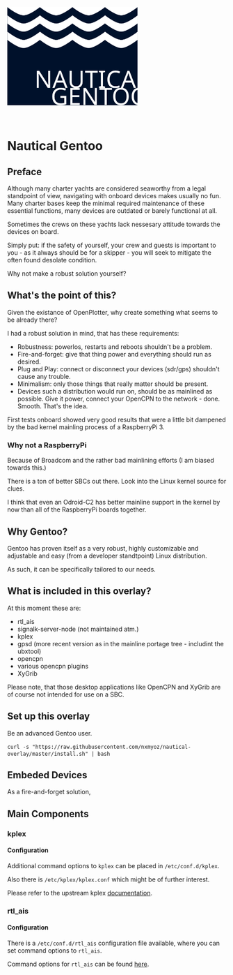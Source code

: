 <div align="left">
	<img width="300" height="225" src="artwork/nautical-gentoo.svg" alt="Nautical Gentoo">
	<br>
	<br>
	<br>
</div>


# Nautical Gentoo


## Preface

Although many charter yachts are considered seaworthy from a legal standpoint of view, navigating with onboard devices makes usually no fun.
Many charter bases keep the minimal required maintenance of these essential functions, many devices are outdated or barely functional at all.

Sometimes the crews on these yachts lack nessesary attitude towards the devices on board.

Simply put: if the safety of yourself, your crew and guests is important to you - as it always should be for a skipper - you will seek to mitigate the often found desolate condition.

Why not make a robust solution yourself?

## What's the point of this?
Given the existance of OpenPlotter, why create something what seems to be already there?

I had a robust solution in mind, that has these requirements:
* Robustness: powerlos, restarts and reboots shouldn't be a problem.
* Fire-and-forget: give that thing power and everything should run as desired.
* Plug and Play: connect or disconnect your devices (sdr/gps) shouldn't cause any trouble.
* Minimalism: only those things that really matter should be present.
* Devices such a distribution would run on, should be as mainlined as possible.
Give it power, connect your OpenCPN to the network - done. Smooth. That's the idea.

First tests onboard showed very good results that were a little bit dampened by the bad kernel mainling process of a RaspberryPi 3.

### Why not a RaspberryPi
Because of Broadcom and the rather bad mainlining efforts (I am biased towards this.)

There is a ton of better SBCs out there. Look into the Linux kernel source for clues.

I think that even an Odroid-C2 has better mainline support in the kernel by now than all of the RaspberryPi boards together.

## Why Gentoo?

Gentoo has proven itself as a very robust, highly customizable and adjustable and easy (from a developer standtpoint) Linux distribution.

As such, it can be specifically tailored to our needs.

## What is included in this overlay?

At this moment these are:
* rtl_ais
* signalk-server-node (not maintained atm.)
* kplex
* gpsd (more recent version as in the mainline portage tree - includint the ubxtool)
* opencpn
* various opencpn plugins
* XyGrib

Please note, that those desktop applications like OpenCPN and XyGrib are of course not intended for use on a SBC.

## Set up this overlay

Be an advanced Gentoo user.

```
curl -s "https://raw.githubusercontent.com/nxmyoz/nautical-overlay/master/install.sh" | bash
```

## Embeded Devices
As a fire-and-forget solution,

## Main Components

### kplex

#### Configuration

Additional command options to `kplex` can be placed in `/etc/conf.d/kplex`.

Also there is `/etc/kplex/kplex.conf` which might be of further interest.

Please refer to the upstream kplex [documentation](http://www.stripydog.com/kplex/configuration.html).

### rtl_ais

#### Configuration

There is a `/etc/conf.d/rtl_ais` configuration file available, where you can set command options to `rtl_ais`.

Command options for `rtl_ais` can be found [here](https://github.com/dgiardini/rtl-ais).
